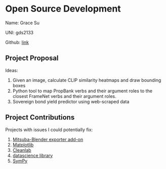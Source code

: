 # Open Source Development

Name: Grace Su

UNI: gds2133

Github: [link](https://github.com/graceduansu/)


## Project Proposal
Ideas:
1. Given an image, calculate CLIP similarity heatmaps and draw bounding boxes 
2. Python tool to map PropBank verbs and their argument roles to the closest FrameNet verbs and their argument roles.
3. Sovereign bond yield predictor using web-scraped data

## Project Contributions
Projects with issues I could potentially fix:
1. [Mitsuba-Blender exporter add-on](https://github.com/mitsuba-renderer/mitsuba-blender/issues)
2. [Matplotlib](https://github.com/matplotlib/matplotlib/contribute)
3. [Cleanlab](https://github.com/cleanlab/cleanlab/contribute)
4. [datascience library](https://github.com/data-8/datascience/contribute)
5. [SymPy](https://github.com/sympy/sympy/contribute)
